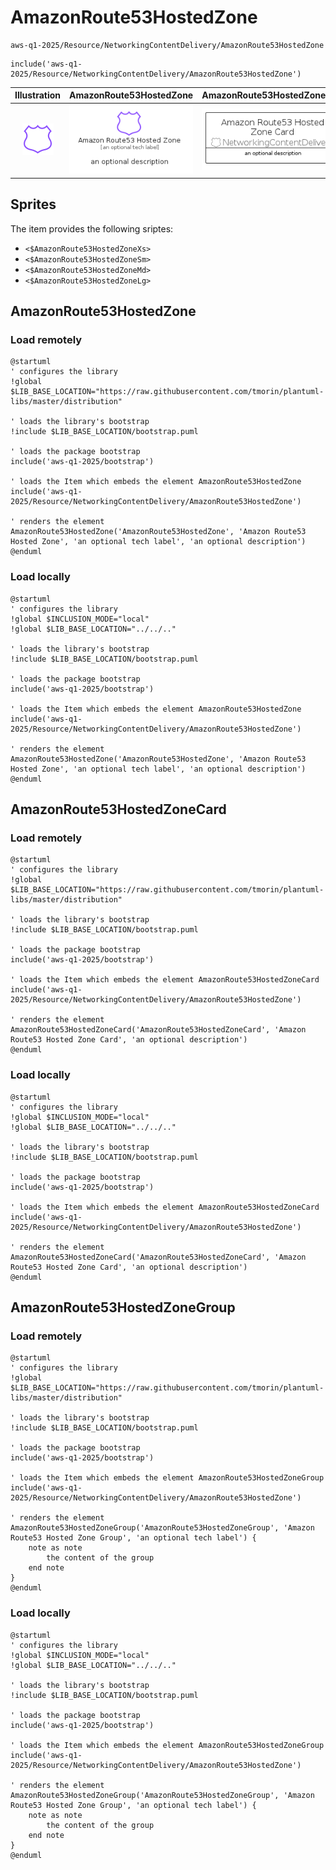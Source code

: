 # AmazonRoute53HostedZone


```text
aws-q1-2025/Resource/NetworkingContentDelivery/AmazonRoute53HostedZone
```

```text
include('aws-q1-2025/Resource/NetworkingContentDelivery/AmazonRoute53HostedZone')
```



| Illustration | AmazonRoute53HostedZone | AmazonRoute53HostedZoneCard | AmazonRoute53HostedZoneGroup |
| :---: | :---: | :---: | :---: |
| ![illustration for Illustration](../../../aws-q1-2025/Resource/NetworkingContentDelivery/AmazonRoute53HostedZone.png) | ![illustration for AmazonRoute53HostedZone](../../../aws-q1-2025/Resource/NetworkingContentDelivery/AmazonRoute53HostedZone.Local.png) | ![illustration for AmazonRoute53HostedZoneCard](../../../aws-q1-2025/Resource/NetworkingContentDelivery/AmazonRoute53HostedZoneCard.Local.png) | ![illustration for AmazonRoute53HostedZoneGroup](../../../aws-q1-2025/Resource/NetworkingContentDelivery/AmazonRoute53HostedZoneGroup.Local.png) |



## Sprites
The item provides the following sriptes:

- `<$AmazonRoute53HostedZoneXs>`
- `<$AmazonRoute53HostedZoneSm>`
- `<$AmazonRoute53HostedZoneMd>`
- `<$AmazonRoute53HostedZoneLg>`





## AmazonRoute53HostedZone

### Load remotely
```plantuml
@startuml
' configures the library
!global $LIB_BASE_LOCATION="https://raw.githubusercontent.com/tmorin/plantuml-libs/master/distribution"

' loads the library's bootstrap
!include $LIB_BASE_LOCATION/bootstrap.puml

' loads the package bootstrap
include('aws-q1-2025/bootstrap')

' loads the Item which embeds the element AmazonRoute53HostedZone
include('aws-q1-2025/Resource/NetworkingContentDelivery/AmazonRoute53HostedZone')

' renders the element
AmazonRoute53HostedZone('AmazonRoute53HostedZone', 'Amazon Route53 Hosted Zone', 'an optional tech label', 'an optional description')
@enduml
```

### Load locally
```plantuml
@startuml
' configures the library
!global $INCLUSION_MODE="local"
!global $LIB_BASE_LOCATION="../../.."

' loads the library's bootstrap
!include $LIB_BASE_LOCATION/bootstrap.puml

' loads the package bootstrap
include('aws-q1-2025/bootstrap')

' loads the Item which embeds the element AmazonRoute53HostedZone
include('aws-q1-2025/Resource/NetworkingContentDelivery/AmazonRoute53HostedZone')

' renders the element
AmazonRoute53HostedZone('AmazonRoute53HostedZone', 'Amazon Route53 Hosted Zone', 'an optional tech label', 'an optional description')
@enduml
```

## AmazonRoute53HostedZoneCard

### Load remotely
```plantuml
@startuml
' configures the library
!global $LIB_BASE_LOCATION="https://raw.githubusercontent.com/tmorin/plantuml-libs/master/distribution"

' loads the library's bootstrap
!include $LIB_BASE_LOCATION/bootstrap.puml

' loads the package bootstrap
include('aws-q1-2025/bootstrap')

' loads the Item which embeds the element AmazonRoute53HostedZoneCard
include('aws-q1-2025/Resource/NetworkingContentDelivery/AmazonRoute53HostedZone')

' renders the element
AmazonRoute53HostedZoneCard('AmazonRoute53HostedZoneCard', 'Amazon Route53 Hosted Zone Card', 'an optional description')
@enduml
```

### Load locally
```plantuml
@startuml
' configures the library
!global $INCLUSION_MODE="local"
!global $LIB_BASE_LOCATION="../../.."

' loads the library's bootstrap
!include $LIB_BASE_LOCATION/bootstrap.puml

' loads the package bootstrap
include('aws-q1-2025/bootstrap')

' loads the Item which embeds the element AmazonRoute53HostedZoneCard
include('aws-q1-2025/Resource/NetworkingContentDelivery/AmazonRoute53HostedZone')

' renders the element
AmazonRoute53HostedZoneCard('AmazonRoute53HostedZoneCard', 'Amazon Route53 Hosted Zone Card', 'an optional description')
@enduml
```

## AmazonRoute53HostedZoneGroup

### Load remotely
```plantuml
@startuml
' configures the library
!global $LIB_BASE_LOCATION="https://raw.githubusercontent.com/tmorin/plantuml-libs/master/distribution"

' loads the library's bootstrap
!include $LIB_BASE_LOCATION/bootstrap.puml

' loads the package bootstrap
include('aws-q1-2025/bootstrap')

' loads the Item which embeds the element AmazonRoute53HostedZoneGroup
include('aws-q1-2025/Resource/NetworkingContentDelivery/AmazonRoute53HostedZone')

' renders the element
AmazonRoute53HostedZoneGroup('AmazonRoute53HostedZoneGroup', 'Amazon Route53 Hosted Zone Group', 'an optional tech label') {
    note as note
        the content of the group
    end note
}
@enduml
```

### Load locally
```plantuml
@startuml
' configures the library
!global $INCLUSION_MODE="local"
!global $LIB_BASE_LOCATION="../../.."

' loads the library's bootstrap
!include $LIB_BASE_LOCATION/bootstrap.puml

' loads the package bootstrap
include('aws-q1-2025/bootstrap')

' loads the Item which embeds the element AmazonRoute53HostedZoneGroup
include('aws-q1-2025/Resource/NetworkingContentDelivery/AmazonRoute53HostedZone')

' renders the element
AmazonRoute53HostedZoneGroup('AmazonRoute53HostedZoneGroup', 'Amazon Route53 Hosted Zone Group', 'an optional tech label') {
    note as note
        the content of the group
    end note
}
@enduml
```

